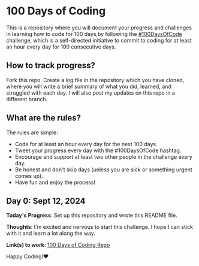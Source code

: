 # 100 Days of Coding

This is a repository where you will document your progress and challenges in learning how to code for 100 days,by following the [#100DaysOfCode](https://www.100daysofcode.com/) challenge, which is a self-directed initiative to commit to coding for at least an hour every day for 100 consecutive days.



## How to track  progress?

Fork this repo. Create a log file in the repository which you have cloned, where you will write a brief summary of what you did, learned, and struggled with each day. I will also post my updates on this repo in a different branch.

## What are the rules?

The rules are simple:

- Code for at least an hour every day for the next 100 days.
- Tweet your progress every day with the #100DaysOfCode hashtag.
- Encourage and support at least two other people in the challenge every day.
- Be honest and don't skip days (unless you are sick or something urgent comes up).
- Have fun and enjoy the process!


## Day 0: Sept 12, 2024

**Today's Progress**: Set up this repository and wrote this README file.

**Thoughts**: I'm excited and nervous to start this challenge. I hope I can stick with it and learn a lot along the way.

**Link(s) to work**: [100 Days of Coding Repo](https://github.com/user/100-days-of-coding)


Happy Coding!♥

